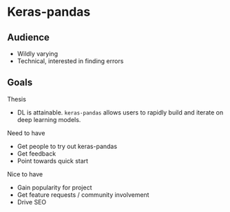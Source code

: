# Keras-pandas

## Audience

 - Wildly varying
 - Technical, interested in finding errors 

## Goals

Thesis

 - DL is attainable. `keras-pandas` allows users to rapidly build and iterate on deep learning models.

Need to have

 - Get people to try out keras-pandas
 - Get feedback
 - Point towards quick start

Nice to have

 - Gain popularity for project
 - Get feature requests / community involvement
 - Drive SEO


